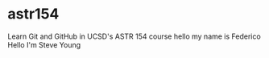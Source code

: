 # astr154
Learn Git and GitHub in UCSD's ASTR 154 course
hello my name is Federico
Hello I'm Steve Young

